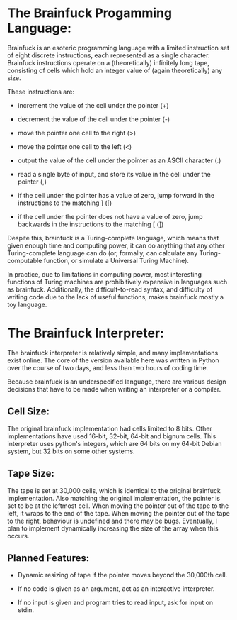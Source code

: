 # The Brainfuck Progamming Language:

Brainfuck is an esoteric programming language with a limited
instruction set of eight discrete instructions, each represented as a
single character.  Brainfuck instructions operate on a (theoretically)
infinitely long tape, consisting of cells which hold an integer value
of (again theoretically) any size.

These instructions are:

* increment the value of the cell under the pointer (+)

* decrement the value of the cell under the pointer (-)

* move the pointer one cell to the right (>)

* move the pointer one cell to the left (<)

* output the value of the cell under the pointer as an ASCII character
  (.)

* read a single byte of input, and store its value in the cell under
  the pointer (,)

* if the cell under the pointer has a value of zero, jump forward in
  the instructions to the matching ] ([)

* if the cell under the pointer does not have a value of zero, jump
  backwards in the instructions to the matching [ (])

Despite this, brainfuck is a Turing-complete language, which means that given
enough time and computing power, it can do anything that any other
Turing-complete language can do (or, formally, can calculate any
Turing-computable function, or simulate a Universal Turing Machine).

In practice, due to limitations in computing power, most interesting
functions of Turing machines are prohibitively expensive in languages
such as brainfuck.  Additionally, the difficult-to-read syntax, and
difficulty of writing code due to the lack of useful functions, makes
brainfuck mostly a toy language.

# The Brainfuck Interpreter:

The brainfuck interpreter is relatively simple, and many
implementations exist online.  The core of the version available here
was written in Python over the course of two days, and less than two
hours of coding time.

Because brainfuck is an underspecified language, there are various
design decisions that have to be made when writing an interpreter or a
compiler.

## Cell Size:

The original brainfuck implementation had cells limited to 8 bits.
Other implementations have used 16-bit, 32-bit, 64-bit and bignum
cells.  This interpreter uses python's integers, which are 64 bits on
my 64-bit Debian system, but 32 bits on some other systems.

## Tape Size:

The tape is set at 30,000 cells, which is identical to the original
brainfuck implementation.  Also matching the original implementation,
the pointer is set to be at the leftmost cell.  When moving the
pointer out of the tape to the left, it wraps to the end of the tape.
When moving the pointer out of the tape to the right, behaviour is
undefined and there may be bugs.  Eventually, I plan to implement
dynamically increasing the size of the array when this occurs.

## Planned Features:

* Dynamic resizing of tape if the pointer moves beyond the 30,000th
  cell.

* If no code is given as an argument, act as an interactive
  interpreter.

* If no input is given and program tries to read input, ask for input
  on stdin.
